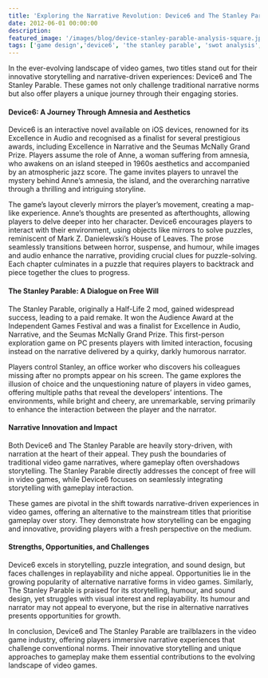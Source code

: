 ```yaml
---
title: 'Exploring the Narrative Revolution: Device6 and The Stanley Parable'
date: 2012-06-01 00:00:00
description: 
featured_image: '/images/blog/device-stanley-parable-analysis-square.jpg'
tags: ['game design','device6', 'the stanley parable', 'swot analysis', 'narrative games']
---
```


In the ever-evolving landscape of video games, two titles stand out for their innovative storytelling and narrative-driven experiences: Device6 and The Stanley Parable. These games not only challenge traditional narrative norms but also offer players a unique journey through their engaging stories.

#### Device6: A Journey Through Amnesia and Aesthetics

Device6 is an interactive novel available on iOS devices, renowned for its Excellence in Audio and recognised as a finalist for several prestigious awards, including Excellence in Narrative and the Seumas McNally Grand Prize. Players assume the role of Anne, a woman suffering from amnesia, who awakens on an island steeped in 1960s aesthetics and accompanied by an atmospheric jazz score. The game invites players to unravel the mystery behind Anne’s amnesia, the island, and the overarching narrative through a thrilling and intriguing storyline.

The game’s layout cleverly mirrors the player’s movement, creating a map-like experience. Anne’s thoughts are presented as afterthoughts, allowing players to delve deeper into her character. Device6 encourages players to interact with their environment, using objects like mirrors to solve puzzles, reminiscent of Mark Z. Danielewski’s House of Leaves. The prose seamlessly transitions between horror, suspense, and humour, while images and audio enhance the narrative, providing crucial clues for puzzle-solving. Each chapter culminates in a puzzle that requires players to backtrack and piece together the clues to progress.

#### The Stanley Parable: A Dialogue on Free Will

The Stanley Parable, originally a Half-Life 2 mod, gained widespread success, leading to a paid remake. It won the Audience Award at the Independent Games Festival and was a finalist for Excellence in Audio, Narrative, and the Seumas McNally Grand Prize. This first-person exploration game on PC presents players with limited interaction, focusing instead on the narrative delivered by a quirky, darkly humorous narrator.

Players control Stanley, an office worker who discovers his colleagues missing after no prompts appear on his screen. The game explores the illusion of choice and the unquestioning nature of players in video games, offering multiple paths that reveal the developers’ intentions. The environments, while bright and cheery, are unremarkable, serving primarily to enhance the interaction between the player and the narrator.

#### Narrative Innovation and Impact

Both Device6 and The Stanley Parable are heavily story-driven, with narration at the heart of their appeal. They push the boundaries of traditional video game narratives, where gameplay often overshadows storytelling. The Stanley Parable directly addresses the concept of free will in video games, while Device6 focuses on seamlessly integrating storytelling with gameplay interaction.

These games are pivotal in the shift towards narrative-driven experiences in video games, offering an alternative to the mainstream titles that prioritise gameplay over story. They demonstrate how storytelling can be engaging and innovative, providing players with a fresh perspective on the medium.

#### Strengths, Opportunities, and Challenges

Device6 excels in storytelling, puzzle integration, and sound design, but faces challenges in replayability and niche appeal. Opportunities lie in the growing popularity of alternative narrative forms in video games. Similarly, The Stanley Parable is praised for its storytelling, humour, and sound design, yet struggles with visual interest and replayability. Its humour and narrator may not appeal to everyone, but the rise in alternative narratives presents opportunities for growth.

In conclusion, Device6 and The Stanley Parable are trailblazers in the video game industry, offering players immersive narrative experiences that challenge conventional norms. Their innovative storytelling and unique approaches to gameplay make them essential contributions to the evolving landscape of video games.